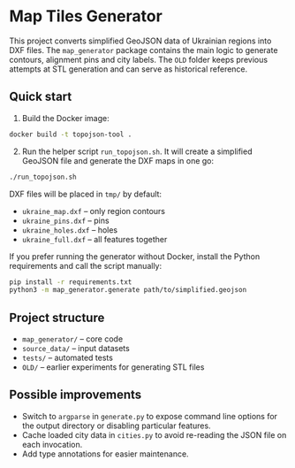 # Map Tiles Generator

This project converts simplified GeoJSON data of Ukrainian regions into DXF files. The
`map_generator` package contains the main logic to generate contours, alignment pins
and city labels. The `OLD` folder keeps previous attempts at STL generation and can
serve as historical reference.

## Quick start

1. Build the Docker image:

```bash
docker build -t topojson-tool .
```

2. Run the helper script `run_topojson.sh`. It will create a simplified GeoJSON file and
   generate the DXF maps in one go:

```bash
./run_topojson.sh
```

DXF files will be placed in `tmp/` by default:

- `ukraine_map.dxf` – only region contours
- `ukraine_pins.dxf` – pins
- `ukraine_holes.dxf` – holes
- `ukraine_full.dxf` – all features together

If you prefer running the generator without Docker, install the Python
requirements and call the script manually:

```bash
pip install -r requirements.txt
python3 -m map_generator.generate path/to/simplified.geojson
```

## Project structure

- `map_generator/` – core code
- `source_data/` – input datasets
- `tests/` – automated tests
- `OLD/` – earlier experiments for generating STL files

## Possible improvements

- Switch to `argparse` in `generate.py` to expose command line options for the
  output directory or disabling particular features.
- Cache loaded city data in `cities.py` to avoid re-reading the JSON file on each
  invocation.
- Add type annotations for easier maintenance.

